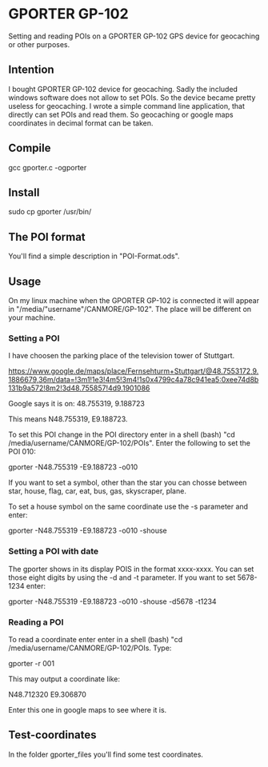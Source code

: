 # GPORTER GP-102
Setting and reading POIs on a GPORTER GP-102 GPS device for geocaching or other purposes.

## Intention
I bought GPORTER GP-102 device for geocaching. Sadly the included windows software does not allow to set POIs. So the device became pretty useless for geocaching. 
I wrote a simple command line application, that directly can set POIs and read them. So geocaching or google maps coordinates in decimal format can be taken.  


## Compile
gcc gporter.c -ogporter

## Install
sudo cp gporter /usr/bin/

## The POI format
You'll find a simple description in "POI-Format.ods".

## Usage
On my linux machine when the GPORTER GP-102 is connected it will appear in "/media/"username"/CANMORE/GP-102". The place will be different on your machine.

### Setting a POI
I have choosen the parking place of the television tower of Stuttgart. 

https://www.google.de/maps/place/Fernsehturm+Stuttgart/@48.7553172,9.1886679,36m/data=!3m1!1e3!4m5!3m4!1s0x4799c4a78c941ea5:0xee74d8b131b9a572!8m2!3d48.755857!4d9.1901086

Google says it is on:
48.755319, 9.188723

This means N48.755319, E9.188723. 

To set this POI change in the POI directory enter in a shell (bash) "cd /media/username/CANMORE/GP-102/POIs". Enter the following to set the POI 010: 

gporter  -N48.755319 -E9.188723 -o010

If you want to set a symbol, other than the star you can chosse between star, house,  flag, car, eat, bus, gas, skyscraper, plane. 

To set a house symbol on the same coordinate use the -s parameter and enter: 

gporter  -N48.755319 -E9.188723 -o010 -shouse

### Setting a POI with date
The gporter shows in its display POIS in the format xxxx-xxxx. You can set those eight digits by using the -d and -t parameter. If you want to set 5678-1234 enter:

gporter  -N48.755319 -E9.188723 -o010 -shouse -d5678 -t1234

### Reading a POI
To read a coordinate enter enter in a shell (bash) "cd /media/username/CANMORE/GP-102/POIs. Type:

gporter -r 001

This may output a coordinate like:

N48.712320 E9.306870

Enter this one in google maps to see where it is.

## Test-coordinates 
In the folder gporter_files you'll find some test coordinates.







